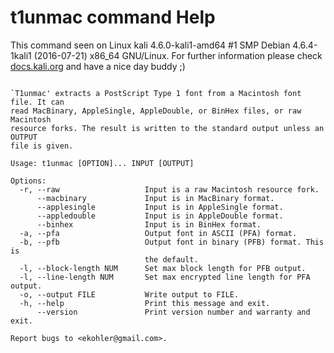 # t1unmac command Help
 
 This command seen on Linux kali 4.6.0-kali1-amd64 #1 SMP Debian 4.6.4-1kali1 (2016-07-21) x86_64 GNU/Linux. For further information please check [docs.kali.org](docs.kali.org) and have a nice day buddy ;) 

~~~

`T1unmac' extracts a PostScript Type 1 font from a Macintosh font file. It can
read MacBinary, AppleSingle, AppleDouble, or BinHex files, or raw Macintosh
resource forks. The result is written to the standard output unless an OUTPUT
file is given.

Usage: t1unmac [OPTION]... INPUT [OUTPUT]

Options:
  -r, --raw                   Input is a raw Macintosh resource fork.
      --macbinary             Input is in MacBinary format.
      --applesingle           Input is in AppleSingle format.
      --appledouble           Input is in AppleDouble format.
      --binhex                Input is in BinHex format.
  -a, --pfa                   Output font in ASCII (PFA) format.
  -b, --pfb                   Output font in binary (PFB) format. This is
                              the default.
  -l, --block-length NUM      Set max block length for PFB output.
  -l, --line-length NUM       Set max encrypted line length for PFA output.
  -o, --output FILE           Write output to FILE.
  -h, --help                  Print this message and exit.
      --version               Print version number and warranty and exit.

Report bugs to <ekohler@gmail.com>.

~~~
